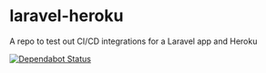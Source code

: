 # laravel-heroku
A repo to test out CI/CD integrations for a Laravel app and Heroku

[![Dependabot Status](https://api.dependabot.com/badges/status?host=github&repo=jdesulme/laravel-heroku)](https://dependabot.com)
